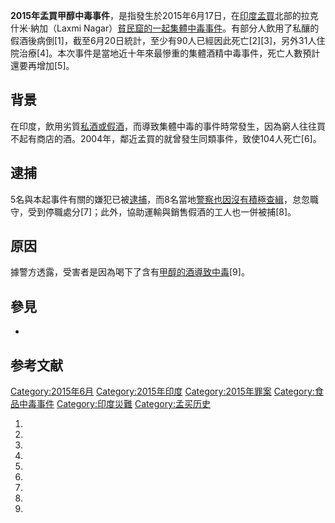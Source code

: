**2015年孟買甲醇中毒事件**，是指發生於2015年6月17日，在[印度](../Page/印度.md "wikilink")[孟買](../Page/孟買.md "wikilink")北部的拉克什米·納加（Laxmi
Nagar）[貧民窟的一起集體](../Page/貧民窟.md "wikilink")[中毒事件](../Page/中毒.md "wikilink")。有部分人飲用了私釀的假酒後病倒\[1\]，截至6月20日統計，至少有90人已經因此死亡\[2\]\[3\]，另外31人住院治療\[4\]。本次事件是當地近十年來最慘重的集體酒精中毒事件，死亡人數預計還要再增加\[5\]。

## 背景

在印度，飲用劣質[私酒或假酒](../Page/私酒.md "wikilink")，而導致集體中毒的事件時常發生，因為窮人往往買不起有商店的酒。2004年，鄰近孟買的就曾發生同類事件，致使104人死亡\[6\]。

## 逮捕

5名與本起事件有關的嫌犯已被[逮捕](../Page/逮捕.md "wikilink")，而8名當地[警察也因沒有積極查緝](../Page/警察.md "wikilink")，怠忽職守，受到停職處分\[7\]；此外，協助運輸與銷售假酒的工人也一併被捕\[8\]。

## 原因

據警方透露，受害者是因為喝下了含有[甲醇的酒導致中毒](../Page/甲醇.md "wikilink")\[9\]。

## 參見

  -
## 参考文献

[Category:2015年6月](https://zh.wikipedia.org/wiki/Category:2015年6月 "wikilink")
[Category:2015年印度](https://zh.wikipedia.org/wiki/Category:2015年印度 "wikilink")
[Category:2015年罪案](https://zh.wikipedia.org/wiki/Category:2015年罪案 "wikilink")
[Category:食品中毒事件](https://zh.wikipedia.org/wiki/Category:食品中毒事件 "wikilink")
[Category:印度災難](https://zh.wikipedia.org/wiki/Category:印度災難 "wikilink")
[Category:孟买历史](https://zh.wikipedia.org/wiki/Category:孟买历史 "wikilink")

1.

2.

3.

4.

5.

6.
7.
8.
9.